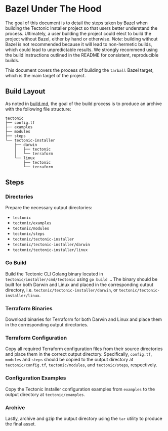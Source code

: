# Bazel Under The Hood

The goal of this document is to detail the steps taken by Bazel when building the Tectonic Installer project so that users better understand the process. Ultimately, a user building the project could elect to build the project without Bazel, either by hand or otherwise. *Note*: building without Bazel is not recommended because it will lead to non-hermetic builds, which could lead to unpredictable results. We strongly recommend using the build instructions outlined in the README for consistent, reproducible builds.

This document covers the process of building the `tarball` Bazel target, which is the main target of the project.

## Build Layout
As noted in [build.md](build.md), the goal of the build process is to produce an archive with the following file structure:

```
tectonic
├── config.tf
├── examples
├── modules
├── steps
└── tectonic-installer
    ├── darwin
    │   ├── tectonic
    │   └── terraform
    └── linux
        ├── tectonic
        └── terraform
```

## Steps
### Directories
Prepare the necessary output directories:

* `tectonic`
* `tectonic/examples`
* `tectonic/modules`
* `tectonic/steps`
* `tectonic/tectonic-installer`
* `tectonic/tectonic-installer/darwin`
* `tectonic/tectonic-installer/linux`

### Go Build
Build the Tectonic CLI Golang binary located in `tectonic/installer/cmd/tectonic` using `go build …`
The binary should be built for both Darwin and Linux and placed in the corresponding output directory, i.e. `tectonic/tectonic-installer/darwin`, or `tectonic/tectonic-installer/linux`.

### Terraform Binaries
Download binaries for Terraform for both Darwin and Linux and place them in the corresponding output directories.

### Terraform Configuration
Copy all required Terraform configuration files from their source directories and place them in the correct output directory. Specifically, `config.tf`, `modules` and `steps` should be copied to the output directory at `tectonic/config.tf`, `tectonic/modules`, and `tectonic/steps`, respectively.

### Configuration Examples
Copy the Tectonic Installer configuration examples from `examples` to the output directory at `tectonic/examples`.

### Archive
Lastly, archive and gzip the output directory using the `tar` utility to produce the final asset.
